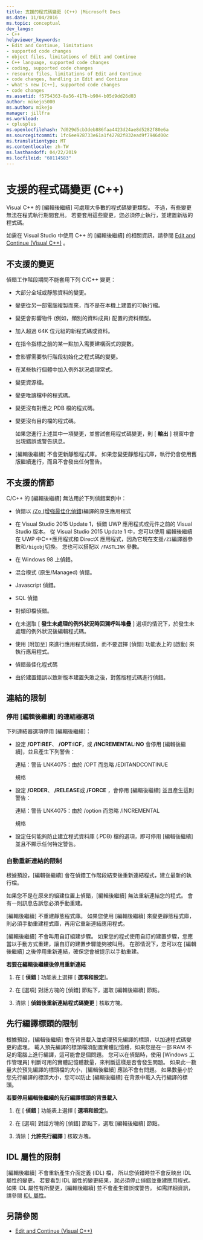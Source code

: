 ```yaml
---
title: 支援的程式碼變更 (C++) |Microsoft Docs
ms.date: 11/04/2016
ms.topic: conceptual
dev_langs:
- C++
helpviewer_keywords:
- Edit and Continue, limitations
- supported code changes
- object files, limitations of Edit and Continue
- C++ language, supported code changes
- coding, supported code changes
- resource files, limitations of Edit and Continue
- code changes, handling in Edit and Continue
- what's new [C++], supported code changes
- code changes
ms.assetid: f5754363-8a56-417b-b904-b05d9dd26d03
author: mikejo5000
ms.author: mikejo
manager: jillfra
ms.workload:
- cplusplus
ms.openlocfilehash: 7d029d5cb3deb886faa4423d24ae8d5282f80e6a
ms.sourcegitcommit: 1fc6ee928733e61a1f42782f832ead9f7946d00c
ms.translationtype: MT
ms.contentlocale: zh-TW
ms.lasthandoff: 04/22/2019
ms.locfileid: "60114583"
---
```

# <a name="supported-code-changes-c"></a>支援的程式碼變更 (C++)
Visual C++ 的 [編輯後繼續] 可處理大多數的程式碼變更類型。 不過，有些變更無法在程式執行期間套用。 若要套用這些變更，您必須停止執行，並建置新版的程式碼。

 如需在 Visual Studio 中使用 C++ 的 [編輯後繼續] 的相關資訊，請參閱 [Edit and Continue (Visual C++)](../debugger/edit-and-continue-visual-cpp.md) 。

## <a name="BKMK_Unsupported_changes"></a> 不支援的變更
 偵錯工作階段期間不能套用下列 C/C++ 變更：

- 大部分全域或靜態資料的變更。

- 變更從另一部電腦複製而來，而不是在本機上建置的可執行檔。

- 變更會影響物件 (例如，類別的資料成員) 配置的資料類型。

- 加入超過 64K 位元組的新程式碼或資料。

- 在指令指標之前的某一點加入需要建構函式的變數。

- 會影響需要執行階段初始化之程式碼的變更。

- 在某些執行個體中加入例外狀況處理常式。

- 變更資源檔。

- 變更唯讀檔中的程式碼。

- 變更沒有對應之 PDB 檔的程式碼。

- 變更沒有目的檔的程式碼。

  如果您進行上述其中一項變更，並嘗試套用程式碼變更，則 [ **輸出** ] 視窗中會出現錯誤或警告訊息。

- [編輯後繼續] 不會更新靜態程式庫。 如果您變更靜態程式庫，執行仍會使用舊版繼續進行，而且不會發出任何警告。

## <a name="BKMK_Unsupported_scenarios"></a> 不支援的情節
 C/C++ 的 [編輯後繼續] 無法用於下列偵錯案例中：

- 偵錯以 [/Zo (增強最佳化偵錯)](/cpp/build/reference/zo-enhance-optimized-debugging)編譯的原生應用程式

- 在 Visual Studio 2015 Update 1，偵錯 UWP 應用程式或元件之前的 Visual Studio 版本。 從 Visual Studio 2015 Update 1 中，您可以使用 編輯後繼續在 UWP 中C++應用程式和 DirectX 應用程式，因為它現在支援`/ZI`編譯器參數和`/bigobj`切換。 您也可以搭配以 `/FASTLINK` 參數。

- 在 Windows 98 上偵錯。

- 混合模式 (原生/Managed) 偵錯。

- Javascript 偵錯。

- SQL 偵錯

- 對傾印檔偵錯。

- 在未選取 [ **發生未處理的例外狀況時回溯呼叫堆疊** ] 選項的情況下，於發生未處理的例外狀況後編輯程式碼。

- 使用 [附加至]  來進行應用程式偵錯，而不要選擇 [偵錯]  功能表上的 [啟動]  來執行應用程式。

- 偵錯最佳化程式碼

- 由於建置錯誤以致新版本建置失敗之後，對舊版程式碼進行偵錯。

## <a name="BKMK_Linking_limitations"></a> 連結的限制

### <a name="BKMK_Linker_options_that_disable_Edit_and_Continue"></a> 停用 [編輯後繼續] 的連結器選項
 下列連結器選項停用 [編輯後繼續]：

- 設定 **/OPT:REF**、 **/OPT:ICF**，或 **/INCREMENTAL:NO** 會停用 [編輯後繼續]，並且產生下列警告：

     連結：警告 LNK4075：由於 /OPT 而忽略 /EDITANDCONTINUE

     規格

- 設定 **/ORDER**、 **/RELEASE**或 **/FORCE** ，會停用 [編輯後繼續] 並且產生這則警告：

     連結：警告 LNK4075：由於 /option 而忽略 /INCREMENTAL

     規格

- 設定任何能夠防止建立程式資料庫 (.PDB) 檔的選項，即可停用 [編輯後繼續] 並且不顯示任何特定警告。

### <a name="BKMK_Auto_relinking_limitations"></a> 自動重新連結的限制
 根據預設，[編輯後繼續] 會在偵錯工作階段結束後重新連結程式，建立最新的執行檔。

 如果您不是在原來的組建位置上偵錯，[編輯後繼續] 無法重新連結您的程式。 會有一則訊息告訴您必須手動重建。

 [編輯後繼續] 不重建靜態程式庫。 如果您使用 [編輯後繼續] 來變更靜態程式庫，則必須手動重建程式庫，再用它重新連結應用程式。

 [編輯後繼續] 不會叫用自訂組建步驟。 如果您的程式使用自訂的建置步驟，您應當以手動方式重建，讓自訂的建置步驟能夠被叫用。 在那情況下，您可以在 [編輯後繼續] 之後停用重新連結，確保您會被提示以手動重建。

 **若要在編輯後繼續後停用重新連結**

1. 在 [ **偵錯** ] 功能表上選擇 [ **選項和設定**]。

2. 在 [選項]  對話方塊的 [偵錯]  節點下，選取 [編輯後繼續]  節點。

3. 清除 [ **偵錯後重新連結程式碼變更** ] 核取方塊。

## <a name="BKMK_Precompiled_Header_Limitations"></a> 先行編譯標頭的限制
 根據預設，[編輯後繼續] 會在背景載入並處理預先編譯的標頭，以加速程式碼變更的處理。 載入預先編譯的標頭檔須配置實體記憶體，如果您是在一部 RAM 不足的電腦上進行編譯，這可能會是個問題。 您可以在偵錯時，使用 [Windows 工作管理員] 判斷可用的實體記憶體數量，來判斷這樣是否會發生問題。 如果此一數量大於預先編譯的標頭檔的大小，[編輯後繼續] 應該不會有問題。 如果數量小於您先行編譯的標頭大小，您可以防止 [編輯後繼續] 在背景中載入先行編譯的標頭。

 **若要停用編輯後繼續的先行編譯標頭的背景載入**

1. 在 [ **偵錯** ] 功能表上選擇 [ **選項和設定**]。

2. 在 [選項]  對話方塊的 [偵錯]  節點下，選取 [編輯後繼續]  節點。

3. 清除 [ **允許先行編譯** ] 核取方塊。

## <a name="BKMK_IDL_Attribute_Limitations"></a> IDL 屬性的限制
 [編輯後繼續] 不會重新產生介面定義 (IDL) 檔， 所以您偵錯時並不會反映出 IDL 屬性的變更。 若要看到 IDL 屬性的變更結果，就必須停止偵錯並重建應用程式。 如果 IDL 屬性有所變更，[編輯後繼續] 並不會產生錯誤或警告。 如需詳細資訊，請參閱 [IDL 屬性](/cpp/windows/idl-attributes)。

## <a name="see-also"></a>另請參閱
- [Edit and Continue (Visual C++)](../debugger/edit-and-continue-visual-cpp.md)